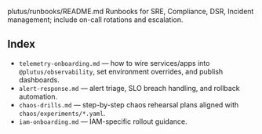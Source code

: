 plutus/runbooks/README.md
Runbooks for SRE, Compliance, DSR, Incident management; include on-call rotations and escalation.

## Index
- `telemetry-onboarding.md` — how to wire services/apps into `@plutus/observability`, set environment overrides, and publish dashboards.
- `alert-response.md` — alert triage, SLO breach handling, and rollback automation.
- `chaos-drills.md` — step-by-step chaos rehearsal plans aligned with `chaos/experiments/*.yaml`.
- `iam-onboarding.md` — IAM-specific rollout guidance.